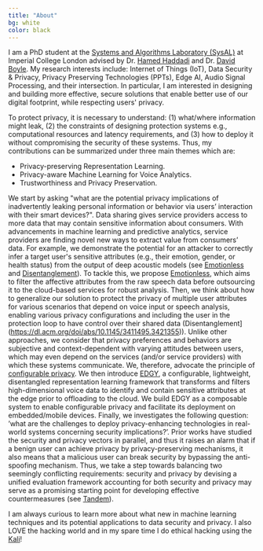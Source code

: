 ```yaml
---
title: "About"
bg: white
color: black
---
```

I am a PhD student at the [Systems and Algorithms Laboratory (SysAL)](https://www.imperial.ac.uk/systems-algorithms-design-lab/) at Imperial College London advised by Dr. [Hamed Haddadi](https://www.imperial.ac.uk/people/h.haddadi) and Dr. [David Boyle](https://www.imperial.ac.uk/people/david.boyle). My research interests include: Internet of Things (IoT), Data Security & Privacy, Privacy Preserving Technologies (PPTs), Edge AI, Audio Signal Processing, and their intersection. In particular, I am interested in designing and building more effective, secure solutions that enable better use of our digital footprint, while respecting users' privacy.

To protect privacy, it is necessary to understand: (1) what/where information might leak, (2) the constraints of designing protection systems e.g., computational resources and latency requirements, and (3) how to deploy it without compromising the security of these systems. Thus, my contributions can be summarized under three main themes which are:
- Privacy-preserving Representation Learning. 
- Privacy-aware Machine Learning for Voice Analytics.
- Trustworthiness and Privacy Preservation.

We start by asking "what are the potential privacy implications of inadvertently leaking personal information or behavior via users’ interaction with their smart devices?". Data sharing gives service providers access to more data that may contain sensitive information about consumers. With advancements in machine learning and predictive analytics, service providers are finding novel new ways to extract value from consumers’ data. For example, we demonstrate the potential for an attacker to correctly infer a target user's sensitive attributes (e.g., their emotion, gender, or health status) from the output of deep acoustic models (see [Emotionless](https://arxiv.org/pdf/1908.03632.pdf) and [Disentanglement](https://dl.acm.org/doi/abs/10.1145/3411495.3421355)). To tackle this, we propose [Emotionless](https://arxiv.org/pdf/1908.03632.pdf), which aims to filter the affective attributes from the raw speech data before outsourcing it to the cloud-based services for robust analysis. Then, we think about how to generalize our solution to protect the privacy of multiple user attributes for various scenarios that depend on voice input or speech analysis, enabling various privacy configurations and including the user in the protection loop to have control over their shared data (Disentanglement](https://dl.acm.org/doi/abs/10.1145/3411495.3421355)). Unlike other approaches, we consider that privacy preferences and behaviors are subjective and context-dependent with varying attitudes between users, which may even depend on the services (and/or service providers) with which these systems communicate. We, therefore, advocate the principle of [configurable privacy](https://arxiv.org/abs/2104.00766). We then introduce [EDGY](https://arxiv.org/pdf/2011.02930.pdf), a configurable, lightweight, disentangled representation learning framework that transforms and filters high-dimensional voice data to identify and contain sensitive attributes at the edge prior to offloading to the cloud. We build EDGY as a composable system to enable configurable privacy and facilitate its deployment on embedded/mobile devices. Finally, we investigates the following question: ’what are the challenges to deploy privacy-enhancing technologies in real-world systems concerning security implications?’. Prior works have studied the security and privacy vectors in parallel, and thus it raises an alarm that if a benign user can achieve privacy by privacy-preserving mechanisms, it also means that a malicious user can break security by bypassing the anti-spoofing mechanism. Thus, we take a step towards balancing two seemingly conflicting requirements: security and privacy by devising a unified evaluation framework accounting for both security and privacy may serve as a promising starting point for developing effective countermeasures (see [Tandem](https://arxiv.org/pdf/2107.10045.pdf)).

I am always curious to learn more about what new in machine learning techniques and its potential applications to data security and privacy. I also LOVE the hacking world and in my spare time I do ethical hacking using the [Kali](https://www.kali.org/)!
